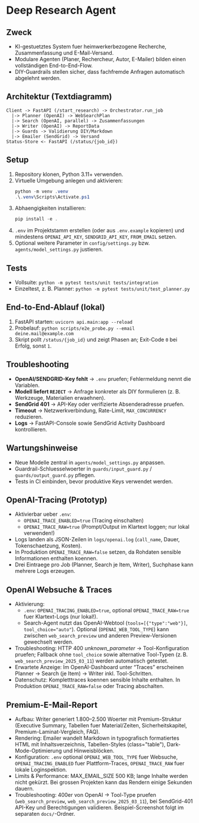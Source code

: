# Deep Research Agent

## Zweck
- KI-gestuetztes System fuer heimwerkerbezogene Recherche, Zusammenfassung und E-Mail-Versand.
- Modulare Agenten (Planer, Rechercheur, Autor, E-Mailer) bilden einen vollständigen End-to-End-Flow.
- DIY-Guardrails stellen sicher, dass fachfremde Anfragen automatisch abgelehnt werden.

## Architektur (Textdiagramm)
```
Client -> FastAPI (/start_research) -> Orchestrator.run_job
  |-> Planner (OpenAI) -> WebSearchPlan
  |-> Search (OpenAI, parallel) -> Zusammenfassungen
  |-> Writer (OpenAI) -> ReportData
  |-> Guards -> Validierung DIY/Markdown
  |-> Emailer (SendGrid) -> Versand
Status-Store <- FastAPI (/status/{job_id})
```

## Setup
1. Repository klonen, Python 3.11+ verwenden.
2. Virtuelle Umgebung anlegen und aktivieren:
   ```powershell
   python -m venv .venv
   .\.venv\Scripts\Activate.ps1
   ```
3. Abhaengigkeiten installieren:
   ```powershell
   pip install -e .
   ```
4. `.env` im Projektstamm erstellen (oder aus `.env.example` kopieren) und mindestens `OPENAI_API_KEY`, `SENDGRID_API_KEY`, `FROM_EMAIL` setzen.
5. Optional weitere Parameter in `config/settings.py` bzw. `agents/model_settings.py` justieren.

## Tests
- Vollsuite: `python -m pytest tests/unit tests/integration`
- Einzeltest, z. B. Planner: `python -m pytest tests/unit/test_planner.py`

## End-to-End-Ablauf (lokal)
1. FastAPI starten: `uvicorn api.main:app --reload`
2. Probelauf: `python scripts/e2e_probe.py --email deine.mail@example.com`
3. Skript pollt `/status/{job_id}` und zeigt Phasen an; Exit-Code `0` bei Erfolg, sonst `1`.

## Troubleshooting
- **OpenAI/SENDGRID-Key fehlt** → `.env` pruefen; Fehlermeldung nennt die Variablen.
- **Modell liefert `REJECT`** → Anfrage konkreter als DIY formulieren (z. B. Werkzeuge, Materialien erwaehnen).
- **SendGrid 401** → API-Key oder verifizierte Absenderadresse pruefen.
- **Timeout** → Netzwerkverbindung, Rate-Limit, `MAX_CONCURRENCY` reduzieren.
- **Logs** → FastAPI-Console sowie SendGrid Activity Dashboard kontrollieren.

## Wartungshinweise
- Neue Modelle zentral in `agents/model_settings.py` anpassen.
- Guardrail-Schluesselwoerter in `guards/input_guard.py` / `guards/output_guard.py` pflegen.
- Tests in CI einbinden, bevor produktive Keys verwendet werden.

## OpenAI-Tracing (Prototyp)
- Aktivierbar ueber `.env`:
  - `OPENAI_TRACE_ENABLED=true` (Tracing einschalten)
  - `OPENAI_TRACE_RAW=true` (Prompt/Output im Klartext loggen; nur lokal verwenden!)
- Logs landen als JSON-Zeilen in `logs/openai.log` (`call_name`, Dauer, Tokenschaetzung, Kosten).
- In Produktion `OPENAI_TRACE_RAW=false` setzen, da Rohdaten sensible Informationen enthalten koennen.
- Drei Eintraege pro Job (Planner, Search je Item, Writer), Suchphase kann mehrere Logs erzeugen.

## OpenAI Websuche & Traces
- Aktivierung:
  - `.env`: `OPENAI_TRACING_ENABLED=true`, optional `OPENAI_TRACE_RAW=true` fuer Klartext-Logs (nur lokal!).
  - Search-Agent nutzt das OpenAI-Webtool (`tools=[{"type":"web"}]`, `tool_choice="auto"`). Optional (`OPENAI_WEB_TOOL_TYPE`) kann zwischen `web_search_preview` und anderen Preview-Versionen gewechselt werden.
- Troubleshooting: HTTP 400 *unknown_parameter* → Tool-Konfiguration pruefen; Fallback ohne `tool_choice` sowie alternative Tool-Typen (z. B. `web_search_preview_2025_03_11`) werden automatisch getestet.
- Erwartete Anzeige: Im OpenAI-Dashboard unter “Traces” erscheinen Planner → Search (je Item) → Writer inkl. Tool-Schritten.
- Datenschutz: Kompletttraces koennen sensible Inhalte enthalten. In Produktion `OPENAI_TRACE_RAW=false` oder Tracing abschalten.

## Premium-E-Mail-Report
- Aufbau: Writer generiert 1.800–2.500 Woerter mit Premium-Struktur (Executive Summary, Tabellen fuer Material/Zeiten, Sicherheitskapitel, Premium-Laminat-Vergleich, FAQ).
- Rendering: Emailer wandelt Markdown in typografisch formatiertes HTML mit Inhaltsverzeichnis, Tabellen-Styles (class="table"), Dark-Mode-Optimierung und Hinweisblöcken.
- Konfiguration: `.env` optional `OPENAI_WEB_TOOL_TYPE` fuer Websuche, `OPENAI_TRACING_ENABLED` fuer Plattform-Traces, `OPENAI_TRACE_RAW` fuer lokale Loginspektion.
- Limits & Performance: MAX_EMAIL_SIZE 500 KB; lange Inhalte werden nicht gekürzt. Bei grossen Projekten kann das Rendern einige Sekunden dauern.
- Troubleshooting: 400er von OpenAI → Tool-Type pruefen (`web_search_preview`, `web_search_preview_2025_03_11`), bei SendGrid-401 API-Key und Berechtigungen validieren. Beispiel-Screenshot folgt im separaten `docs/`-Ordner.

